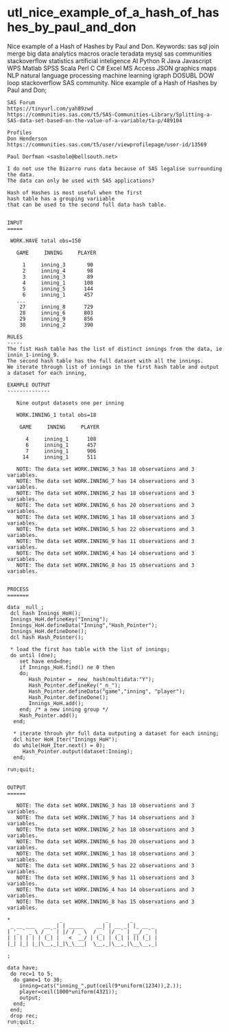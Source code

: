# utl_nice_example_of_a_hash_of_hashes_by_paul_and_don
Nice example of a Hash of Hashes by Paul and Don.  Keywords: sas sql join merge big data analytics macros oracle teradata mysql sas communities stackoverflow statistics artificial inteligence AI Python R Java Javascript WPS Matlab SPSS Scala Perl C C# Excel MS Access JSON graphics maps NLP natural language processing machine learning igraph DOSUBL DOW loop stackoverflow SAS community.
    Nice example of a Hash of Hashes by Paul and Don;

    SAS Forum
    https://tinyurl.com/yah89zwd
    https://communities.sas.com/t5/SAS-Communities-Library/Splitting-a-SAS-data-set-based-on-the-value-of-a-variable/ta-p/489104

    Profiles
    Don Henderson
    https://communities.sas.com/t5/user/viewprofilepage/user-id/13569

    Paul Dorfman <sashole@bellsouth.net>

    I do not use the Bizarro runs data because of SAS legalise surrounding the data.
    The data can only be used with SAS applications?

    Hash of Hashes is most useful when the first
    hash table has a grouping variiable
    that can be used to the second full data hash table.


    INPUT
    =====

     WORK.HAVE total obs=150

       GAME     INNING     PLAYER

         1     inning_3       90
         2     inning_4       98
         3     inning_3       89
         4     inning_1      108
         5     inning_5      144
         6     inning_1      457
       ...
        27     inning_8      729
        28     inning_6      803
        29     inning_9      856
        30     inning_2      390

    RULES
    -----
    The fist Hash table has the list of distinct innings from the data, ie innin_1-inning_9.
    The second hash table has the full dataset with all the innings.
    We iterate through list of innings in the first hash table and output
    a dataset for each inning,

    EXAMPLE OUTPUT
    --------------

       Nine output datasets one per inning

       WORK.INNING_1 total obs=18

        GAME     INNING     PLAYER

          4     inning_1      108
          6     inning_1      457
          7     inning_1      906
         14     inning_1      511

       NOTE: The data set WORK.INNING_3 has 18 observations and 3 variables.
       NOTE: The data set WORK.INNING_7 has 14 observations and 3 variables.
       NOTE: The data set WORK.INNING_2 has 18 observations and 3 variables.
       NOTE: The data set WORK.INNING_6 has 20 observations and 3 variables.
       NOTE: The data set WORK.INNING_1 has 18 observations and 3 variables.
       NOTE: The data set WORK.INNING_5 has 22 observations and 3 variables.
       NOTE: The data set WORK.INNING_9 has 11 observations and 3 variables.
       NOTE: The data set WORK.INNING_4 has 14 observations and 3 variables.
       NOTE: The data set WORK.INNING_8 has 15 observations and 3 variables.


    PROCESS
    =======

    data _null_;
     dcl hash Innings_HoH();
     Innings_HoH.defineKey("Inning");
     Innings_HoH.defineData("Inning","Hash_Pointer");
     Innings_HoH.defineDone();
     dcl hash Hash_Pointer();

     * load the first has table with the list of innings;
     do until (dne);
        set have end=dne;
        if Innings_HoH.find() ne 0 then
        do;
           Hash_Pointer = _new_ hash(multidata:"Y");
           Hash_Pointer.defineKey("_n_");
           Hash_Pointer.defineData("game","inning", "player");
           Hash_Pointer.defineDone();
           Innings_HoH.add();
        end; /* a new inning group */
        Hash_Pointer.add();
      end;

      * iterate throuh yhr full data outputing a dataset for each inning;
      dcl hiter HoH_Iter("Innings_HoH");
      do while(HoH_Iter.next() = 0);
         Hash_Pointer.output(dataset:Inning);
      end;

    run;quit;


    OUTPUT
    ======

       NOTE: The data set WORK.INNING_3 has 18 observations and 3 variables.
       NOTE: The data set WORK.INNING_7 has 14 observations and 3 variables.
       NOTE: The data set WORK.INNING_2 has 18 observations and 3 variables.
       NOTE: The data set WORK.INNING_6 has 20 observations and 3 variables.
       NOTE: The data set WORK.INNING_1 has 18 observations and 3 variables.
       NOTE: The data set WORK.INNING_5 has 22 observations and 3 variables.
       NOTE: The data set WORK.INNING_9 has 11 observations and 3 variables.
       NOTE: The data set WORK.INNING_4 has 14 observations and 3 variables.
       NOTE: The data set WORK.INNING_8 has 15 observations and 3 variables.

    *                _              _       _
     _ __ ___   __ _| | _____    __| | __ _| |_ __ _
    | '_ ` _ \ / _` | |/ / _ \  / _` |/ _` | __/ _` |
    | | | | | | (_| |   <  __/ | (_| | (_| | || (_| |
    |_| |_| |_|\__,_|_|\_\___|  \__,_|\__,_|\__\__,_|

    ;

    data have;
     do rec=1 to 5;
      do game=1 to 30;
        inning=cats("inning_",put(ceil(9*uniform(1234)),2.));
        player=ceil(1000*uniform(4321));
        output;
      end;
     end;
     drop rec;
    run;quit;

